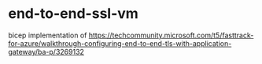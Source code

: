 # end-to-end-ssl-vm

bicep implementation of <https://techcommunity.microsoft.com/t5/fasttrack-for-azure/walkthrough-configuring-end-to-end-tls-with-application-gateway/ba-p/3269132>